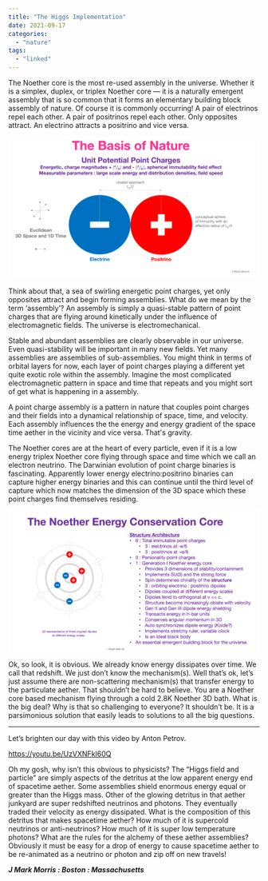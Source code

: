 ```yaml
---
title: "The Higgs Implementation"
date: 2021-09-17
categories: 
  - "nature"
tags: 
  - "linked"
---
```


The Noether core is the most re-used assembly in the universe. Whether it is a simplex, duplex, or triplex Noether core — it is a naturally emergent assembly that is so common that it forms an elementary building block assembly of nature. Of course it is commonly occurring! A pair of electrinos repel each other. A pair of positrinos repel each other. Only opposites attract. An electrino attracts a positrino and vice versa.

![](images/naturesbasis.png)

Think about that, a sea of swirling energetic point charges, yet only opposites attract and begin forming assemblies. What do we mean by the term ‘assembly’? An assembly is simply a quasi-stable pattern of point charges that are flying around kinetically under the influence of electromagnetic fields. The universe is electromechanical.

Stable and abundant assemblies are clearly observable in our universe. Even quasi-stability will be important in many new fields. Yet many assemblies are assemblies of sub-assemblies. You might think in terms of orbital layers for now, each layer of point charges playing a different yet quite exotic role within the assembly. Imagine the most complicated electromagnetic pattern in space and time that repeats and you might sort of get what is happening in a assembly.

A point charge assembly is a pattern in nature that couples point charges and their fields into a dynamical relationship of space, time, and velocity. Each assembly influences the the energy and energy gradient of the space time aether in the vicinity and vice versa. That's gravity.

The Noether cores are at the heart of every particle, even if it is a low energy triplex Noether core flying through space and time which we call an electron neutrino. The Darwinian evolution of point charge binaries is fascinating. Apparently lower energy electrino:positrino binaries can capture higher energy binaries and this can continue until the third level of capture which now matches the dimension of the 3D space which these point charges find themselves residing.

![](images/noether.png)


Ok, so look, it is obvious. We already know energy dissipates over time. We call that redshift. We just don’t know the mechanism(s). Well that’s ok, let’s just assume there are non-scattering mechanism(s) that transfer energy to the particulate aether. That shouldn’t be hard to believe. You are a Noether core based mechanism flying through a cold 2.8K Noether 3D bath. What is the big deal? Why is that so challenging to everyone? It shouldn’t be. It is a parsimonious solution that easily leads to solutions to all the big questions.

* * *

Let’s brighten our day with this video by Anton Petrov.

https://youtu.be/UzVXNFkI60Q

Oh my gosh, why isn’t this obvious to physicists? The “Higgs field and particle” are simply aspects of the detritus at the low apparent energy end of spacetime aether. Some assemblies shield enormous energy equal or greater than the Higgs mass. Other of the glowing detritus in that aether junkyard are super redshifted neutrinos and photons. They eventually traded their velocity as energy dissipated. What is the composition of this detritus that makes spacetime aether? How much of it is supercold neutrinos or anti-neutrinos? How much of it is super low temperature photons? What are the rules for the alchemy of these aether assemblies? Obviously it must be easy for a drop of energy to cause spacetime aether to be re-animated as a neutrino or photon and zip off on new travels!

**_J Mark Morris : Boston : Massachusetts_**
